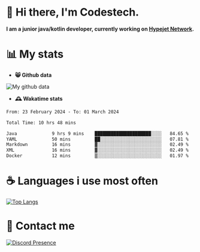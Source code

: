 # 👋 Hi there, I'm Codestech.
**I am a junior java/kotlin developer, currently working on [Hypejet Network](https://github.com/Hypejet).**

# 📊 My stats
- **😸 Github data**

![My github data](https://github-readme-stats.vercel.app/api?username=Codestech1&count_private=true&include_all_commits=true&theme=codeSTACKr)

- **🕰️ Wakatime stats**
<!--START_SECTION:waka-->

```txt
From: 23 February 2024 - To: 01 March 2024

Total Time: 10 hrs 48 mins

Java             9 hrs 9 mins    █████████████████████░░░░   84.65 %
YAML             50 mins         ██░░░░░░░░░░░░░░░░░░░░░░░   07.81 %
Markdown         16 mins         ▓░░░░░░░░░░░░░░░░░░░░░░░░   02.49 %
XML              16 mins         ▓░░░░░░░░░░░░░░░░░░░░░░░░   02.49 %
Docker           12 mins         ▒░░░░░░░░░░░░░░░░░░░░░░░░   01.97 %
```

<!--END_SECTION:waka-->

# ☕ Languages i use most often
[![Top Langs](https://github-readme-stats.vercel.app/api/top-langs/?username=Codestech1&layout=compact&langs_count=8&exclude_repo=window5000.github.io&theme=codeSTACKr)](https://github.com/anuraghazra/github-readme-stats)

# 💬 Contact me
[![Discord Presence](https://lanyard.cnrad.dev/api/650718742157852740)](https://discord.com/users/650718742157852740)
</br>
